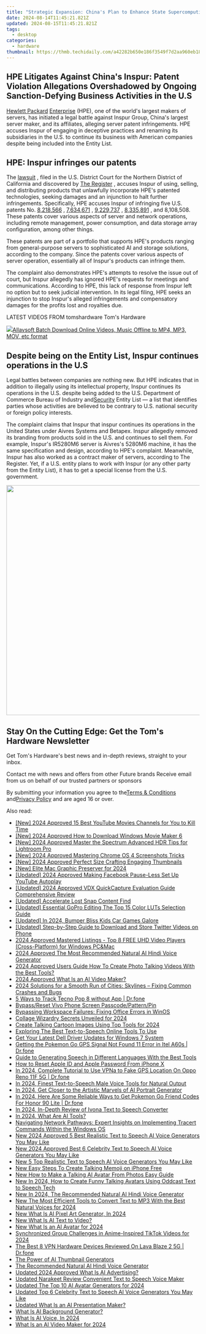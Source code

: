 ```yaml
---
title: "Strategic Expansion: China's Plan to Enhance State Supercomputing Power by 30%%, Achieve 300 Exaflops in Half a Decade"
date: 2024-08-14T11:45:21.821Z
updated: 2024-08-15T11:45:21.821Z
tags:
  - desktop
categories:
  - hardware
thumbnail: https://thmb.techidaily.com/a42282b650e186f3549f7d2aa960eb18debb612fb2fb6b24d9d6255bb836b3c7.JPG
---
```


## HPE Litigates Against China's Inspur: Patent Violation Allegations Overshadowed by Ongoing Sanction-Defying Business Activities in the U.S

[Hewlett Packard](https://www.tomshardware.com/tag/hewlett-packard) [Enterprise](https://www.tomshardware.com/tag/enterprise) (HPE), one of the world's largest makers of servers, has initiated a legal battle against Inspur Group, China's largest server maker, and its affiliates, alleging server patent infringements. HPE accuses Inspur of engaging in deceptive practices and renaming its subsidiaries in the U.S. to continue its business with American companies despite being included into the Entity List.

## HPE: Inspur infringes our patents

 The [lawsuit](https://storage.courtlistener.com/recap/gov.uscourts.cand.427960/gov.uscourts.cand.427960.1.0.pdf) , filed in the U.S. District Court for the Northern District of California and discovered by [The Register](https://www.theregister.com/2024/04/18/hpe%5Finspur%5Flawsuit/) , accuses Inspur of using, selling, and distributing products that unlawfully incorporate HPE's patented technologies, seeking damages and an injunction to halt further infringements. Specifically, HPE accuses Inspur of infringing five U.S. patents No. [8,218,566](https://patents.google.com/patent/US8218566B2/) , [7,634,671](https://patents.google.com/patent/US7634671B2/) , [9,229,737](https://patents.google.com/patent/US9229737B2/) , [8,335,891](https://patents.google.com/patent/US8335891B2/) , and 8,108,508\. These patents cover various aspects of server and network operations, including remote management, power consumption, and data storage array configuration, among other things.

 These patents are part of a portfolio that supports HPE's products ranging from general-purpose servers to sophisticated AI and storage solutions, according to the company. Since the patents cover various aspects of server operation, essentially all of Inspur's products can infringe them.

 The complaint also demonstrates HPE's attempts to resolve the issue out of court, but Inspur allegedly has ignored HPE's requests for meetings and communications. According to HPE, this lack of response from Inspur left no option but to seek judicial intervention. In its legal filing, HPE seeks an injunction to stop Inspur's alleged infringements and compensatory damages for the profits lost and royalties due.

 LATEST VIDEOS FROM tomshardware Tom's Hardware

<!-- affiliate ads begin -->
<a href="https://secure.2checkout.com/order/checkout.php?PRODS=4631056&QTY=1&AFFILIATE=108875&CART=1"><img src="https://secure.avangate.com/images/merchant/997e65474a248252883b485717f7d098/products/buy-windows.png" border="0">Allavsoft Batch Download Online Videos, Music Offline to MP4, MP3, MOV, etc format </a>
<!-- affiliate ads end -->
## Despite being on the Entity List, Inspur continues operations in the U.S

 Legal battles between companies are nothing new. But HPE indicates that in addition to illegally using its intellectual property, Inspur continues its operations in the U.S. despite being added to the U.S. Department of Commerce Bureau of Industry and[Security](https://www.tomshardware.com/tag/security) Entity List — a list that identifies parties whose activities are believed to be contrary to U.S. national security or foreign policy interests.

 The complaint claims that Inspur that inspur continues its operations in the United States under Aivres Systems and Betapex. Inspur allegedly removed its branding from products sold in the U.S. and continues to sell them. For example, Inspur's IR5280M6 server is Aivres's 5280M6 machine, it has the same specification and design, according to HPE's complaint. Meanwhile, Inspur has also worked as a contract maker of servers, according to The Register. Yet, if a U.S. entity plans to work with Inspur (or any other party from the Entity List), it has to get a special license from the U.S. government.

<!-- affiliate ads begin -->
<a href="https://appsumo.8odi.net/c/5597632/2082535/7443" target="_top" id="2082535"><img src="//a.impactradius-go.com/display-ad/7443-2082535" border="0" alt="" width="1200" height="600"/></a><img height="0" width="0" src="https://appsumo.8odi.net/i/5597632/2082535/7443" style="position:absolute;visibility:hidden;" border="0" />
<!-- affiliate ads end -->
## Stay On the Cutting Edge: Get the Tom's Hardware Newsletter

 Get Tom's Hardware's best news and in-depth reviews, straight to your inbox.

 Contact me with news and offers from other Future brands  Receive email from us on behalf of our trusted partners or sponsors

 By submitting your information you agree to the[Terms & Conditions](https://futureplc.com/terms-conditions/) and[Privacy Policy](https://futureplc.com/privacy-policy/) and are aged 16 or over.


<ins class="adsbygoogle"
     style="display:block"
     data-ad-format="autorelaxed"
     data-ad-client="ca-pub-7571918770474297"
     data-ad-slot="1223367746"></ins>



<ins class="adsbygoogle"
     style="display:block"
     data-ad-client="ca-pub-7571918770474297"
     data-ad-slot="8358498916"
     data-ad-format="auto"
     data-full-width-responsive="true"></ins>

<span class="atpl-alsoreadstyle">Also read:</span>
<div><ul>
<li><a href="https://facebook-record-videos.techidaily.com/new-2024-approved-15-best-youtube-movies-channels-for-you-to-kill-time/"><u>[New] 2024 Approved  15 Best YouTube Movies Channels for You to Kill Time</u></a></li>
<li><a href="https://vp-tips.techidaily.com/new-2024-approved-how-to-download-windows-movie-maker-6/"><u>[New] 2024 Approved  How to Download Windows Movie Maker 6</u></a></li>
<li><a href="https://vp-tips.techidaily.com/new-2024-approved-master-the-spectrum-advanced-hdr-tips-for-lightroom-pro/"><u>[New] 2024 Approved  Master the Spectrum  Advanced HDR Tips for Lightroom Pro</u></a></li>
<li><a href="https://visual-screen-recording.techidaily.com/new-2024-approved-mastering-chrome-os-4-screenshots-tricks/"><u>[New] 2024 Approved  Mastering Chrome OS  4 Screenshots Tricks</u></a></li>
<li><a href="https://youtube-zero.techidaily.com/024-approved-perfect-size-crafting-engaging-thumbnails/"><u>[New] 2024 Approved  Perfect Size  Crafting Engaging Thumbnails</u></a></li>
<li><a href="https://digital-screen-recording.techidaily.com/new-elite-mac-graphic-preserver-for-2024/"><u>[New] Elite Mac Graphic Preserver for 2024</u></a></li>
<li><a href="https://facebook-clips.techidaily.com/updated-2024-approved-making-facebook-pause-less-set-up-youtube-autoplay/"><u>[Updated] 2024 Approved  Making Facebook Pause-Less  Set Up YouTube Autoplay</u></a></li>
<li><a href="https://remote-screen-capture.techidaily.com/updated-2024-approved-vdx-quickcapture-evaluation-guide-comprehensive-review/"><u>[Updated] 2024 Approved  VDX QuickCapture Evaluation Guide  Comprehensive Review</u></a></li>
<li><a href="https://snapchat-videos.techidaily.com/updated-accelerate-lost-snap-content-find/"><u>[Updated] Accelerate Lost Snap Content Find</u></a></li>
<li><a href="https://fox-info.techidaily.com/updated-essential-gopro-editing-the-top-15-color-luts-selection-guide/"><u>[Updated] Essential GoPro Editing  The Top 15 Color LUTs Selection Guide</u></a></li>
<li><a href="https://screen-video-capture.techidaily.com/updated-in-2024-bumper-bliss-kids-car-games-galore/"><u>[Updated] In 2024, Bumper Bliss  Kids Car Games Galore</u></a></li>
<li><a href="https://twitter-videos.techidaily.com/updated-step-by-step-guide-to-download-and-store-twitter-videos-on-phone/"><u>[Updated] Step-by-Step Guide to Download and Store Twitter Videos on Phone</u></a></li>
<li><a href="https://extra-approaches.techidaily.com/2024-approved-mastered-listings-top-8-free-uhd-video-players-cross-platform-for-windows-pcandmac/"><u>2024 Approved  Mastered Listings - Top 8 FREE UHD Video Players (Cross-Platform) for Windows PC&Mac</u></a></li>
<li><a href="https://ai-topics.techidaily.com/2024-approved-the-most-recommended-natural-ai-hindi-voice-generator/"><u>2024 Approved The Most Recommended Natural AI Hindi Voice Generator</u></a></li>
<li><a href="https://ai-topics.techidaily.com/2024-approved-users-guide-how-to-create-photo-talking-videos-with-the-best-tools/"><u>2024 Approved Users Guide How To Create Photo Talking Videos With the Best Tools?</u></a></li>
<li><a href="https://ai-topics.techidaily.com/2024-approved-what-is-an-ai-video-maker/"><u>2024 Approved What Is an AI Video Maker?</u></a></li>
<li><a href="https://win-blog.techidaily.com/2024-solutions-for-a-smooth-run-of-cities-skylines-fixing-common-crashes-and-bugs/"><u>2024 Solutions for a Smooth Run of Cities: Skylines – Fixing Common Crashes and Bugs</u></a></li>
<li><a href="https://android-location-track.techidaily.com/5-ways-to-track-tecno-pop-8-without-app-drfone-by-drfone-virtual-android/"><u>5 Ways to Track Tecno Pop 8 without App | Dr.fone</u></a></li>
<li><a href="https://phone-solutions.techidaily.com/bypassreset-vivo-phone-screen-passcodepatternpin-by-drfone-android-unlock-android-unlock/"><u>Bypass/Reset Vivo Phone Screen Passcode/Pattern/Pin</u></a></li>
<li><a href="https://win11-tips.techidaily.com/bypassing-workspace-failures-fixing-office-errors-in-winos/"><u>Bypassing Workspace Failures: Fixing Office Errors in WinOS</u></a></li>
<li><a href="https://extra-resources.techidaily.com/collage-wizardry-secrets-unveiled-for-2024/"><u>Collage Wizardry  Secrets Unveiled for 2024</u></a></li>
<li><a href="https://ai-topics.techidaily.com/create-talking-cartoon-images-using-top-tools-for-2024/"><u>Create Talking Cartoon Images Using Top Tools for 2024</u></a></li>
<li><a href="https://ai-topics.techidaily.com/exploring-the-best-text-to-speech-online-tools-to-use/"><u>Exploring The Best Text-to-Speech Online Tools To Use</u></a></li>
<li><a href="https://win-dash.techidaily.com/get-your-latest-dell-driver-updates-for-windows-7-system/"><u>Get Your Latest Dell Driver Updates for Windows 7 System</u></a></li>
<li><a href="https://android-location.techidaily.com/getting-the-pokemon-go-gps-signal-not-found-11-error-in-itel-a60s-drfone-by-drfone-virtual/"><u>Getting the Pokemon Go GPS Signal Not Found 11 Error in Itel A60s | Dr.fone</u></a></li>
<li><a href="https://ai-topics.techidaily.com/guide-to-generating-speech-in-different-languages-with-the-best-tools/"><u>Guide to Generating Speech in Different Languages With the Best Tools</u></a></li>
<li><a href="https://apple-account.techidaily.com/how-to-reset-apple-id-and-apple-password-from-iphone-x-by-drfone-ios/"><u>How to Reset Apple ID and Apple Password From iPhone X</u></a></li>
<li><a href="https://review-topics.techidaily.com/in-2024-complete-tutorial-to-use-vpna-to-fake-gps-location-on-oppo-reno-11f-5g-drfone-by-drfone-virtual-android/"><u>In 2024, Complete Tutorial to Use VPNa to Fake GPS Location On Oppo Reno 11F 5G | Dr.fone</u></a></li>
<li><a href="https://ai-topics.techidaily.com/in-2024-finest-text-to-speech-male-voice-tools-for-natural-output/"><u>In 2024, Finest Text-to-Speech Male Voice Tools for Natural Output</u></a></li>
<li><a href="https://ai-topics.techidaily.com/in-2024-get-closer-to-the-artistic-marvels-of-ai-portrait-generator/"><u>In 2024, Get Closer to the Artistic Marvels of AI Portrait Generator</u></a></li>
<li><a href="https://pokemon-go-android.techidaily.com/in-2024-here-are-some-reliable-ways-to-get-pokemon-go-friend-codes-for-honor-90-lite-drfone-by-drfone-virtual-android/"><u>In 2024, Here Are Some Reliable Ways to Get Pokemon Go Friend Codes For Honor 90 Lite | Dr.fone</u></a></li>
<li><a href="https://ai-topics.techidaily.com/in-2024-in-depth-review-of-ivona-text-to-speech-converter/"><u>In 2024, In-Depth Review of Ivona Text to Speech Converter</u></a></li>
<li><a href="https://ai-topics.techidaily.com/in-2024-what-are-ai-tools/"><u>In 2024, What Are AI Tools?</u></a></li>
<li><a href="https://tech-recovery.techidaily.com/navigating-network-pathways-expert-insights-on-implementing-tracert-commands-within-the-windows-os/"><u>Navigating Network Pathways: Expert Insights on Implementing Tracert Commands Within the Windows OS</u></a></li>
<li><a href="https://ai-topics.techidaily.com/new-2024-approved-5-best-realistic-text-to-speech-ai-voice-generators-you-may-like/"><u>New 2024 Approved 5 Best Realistic Text to Speech AI Voice Generators You May Like</u></a></li>
<li><a href="https://ai-topics.techidaily.com/new-2024-approved-best-6-celebrity-text-to-speech-ai-voice-generators-you-may-like/"><u>New 2024 Approved Best 6 Celebrity Text to Speech AI Voice Generators You May Like</u></a></li>
<li><a href="https://ai-topics.techidaily.com/new-5-top-realistic-text-to-speech-ai-voice-generators-you-may-like/"><u>New 5 Top Realistic Text to Speech AI Voice Generators You May Like</u></a></li>
<li><a href="https://ai-topics.techidaily.com/new-easy-steps-to-create-talking-memoji-on-iphone-free/"><u>New Easy Steps To Create Talking Memoji on iPhone Free</u></a></li>
<li><a href="https://ai-topics.techidaily.com/new-how-to-make-a-talking-ai-avatar-from-photos-easy-guide/"><u>New How to Make a Talking AI Avatar From Photos Easy Guide</u></a></li>
<li><a href="https://ai-topics.techidaily.com/new-in-2024-how-to-create-funny-talking-avatars-using-oddcast-text-to-speech-tech/"><u>New In 2024, How to Create Funny Talking Avatars Using Oddcast Text to Speech Tech</u></a></li>
<li><a href="https://ai-topics.techidaily.com/new-in-2024-the-recommended-natural-ai-hindi-voice-generator/"><u>New In 2024, The Recommended Natural AI Hindi Voice Generator</u></a></li>
<li><a href="https://ai-topics.techidaily.com/new-the-most-efficient-tools-to-convert-text-to-mp3-with-the-best-natural-voices-for-2024/"><u>New The Most Efficient Tools to Convert Text to MP3 With the Best Natural Voices for 2024</u></a></li>
<li><a href="https://ai-topics.techidaily.com/new-what-is-ai-pixel-art-generator-in-2024/"><u>New What Is AI Pixel Art Generator, In 2024</u></a></li>
<li><a href="https://ai-topics.techidaily.com/new-what-is-ai-text-to-video/"><u>New What Is AI Text to Video?</u></a></li>
<li><a href="https://ai-topics.techidaily.com/new-what-is-an-ai-avatar-for-2024/"><u>New What Is an AI Avatar for 2024</u></a></li>
<li><a href="https://tiktok-videos.techidaily.com/synchronized-group-challenges-in-anime-inspired-tiktok-videos-for-2024/"><u>Synchronized Group Challenges in Anime-Inspired TikTok Videos for 2024</u></a></li>
<li><a href="https://fake-location.techidaily.com/the-best-8-vpn-hardware-devices-reviewed-on-lava-blaze-2-5g-drfone-by-drfone-virtual-android/"><u>The Best 8 VPN Hardware Devices Reviewed On Lava Blaze 2 5G | Dr.fone</u></a></li>
<li><a href="https://ai-topics.techidaily.com/the-power-of-ai-thumbnail-generators/"><u>The Power of AI Thumbnail Generators</u></a></li>
<li><a href="https://ai-topics.techidaily.com/the-recommended-natural-ai-hindi-voice-generator/"><u>The Recommended Natural AI Hindi Voice Generator</u></a></li>
<li><a href="https://ai-topics.techidaily.com/updated-2024-approved-what-is-ai-advertising/"><u>Updated 2024 Approved What Is AI Advertising?</u></a></li>
<li><a href="https://ai-topics.techidaily.com/updated-narakeet-review-convenient-text-to-speech-voice-maker/"><u>Updated Narakeet Review Convenient Text to Speech Voice Maker</u></a></li>
<li><a href="https://ai-topics.techidaily.com/updated-the-top-10-ai-avatar-generators-for-2024/"><u>Updated The Top 10 AI Avatar Generators for 2024</u></a></li>
<li><a href="https://ai-topics.techidaily.com/updated-top-6-celebrity-text-to-speech-ai-voice-generators-you-may-like/"><u>Updated Top 6 Celebrity Text to Speech AI Voice Generators You May Like</u></a></li>
<li><a href="https://ai-topics.techidaily.com/updated-what-is-an-ai-presentation-maker/"><u>Updated What Is an AI Presentation Maker?</u></a></li>
<li><a href="https://ai-topics.techidaily.com/what-is-ai-background-generator/"><u>What Is AI Background Generator?</u></a></li>
<li><a href="https://ai-topics.techidaily.com/what-is-ai-voice-in-2024/"><u>What Is AI Voice, In 2024</u></a></li>
<li><a href="https://ai-topics.techidaily.com/what-is-an-ai-video-maker-for-2024/"><u>What Is an AI Video Maker for 2024</u></a></li>
</ul></div>
